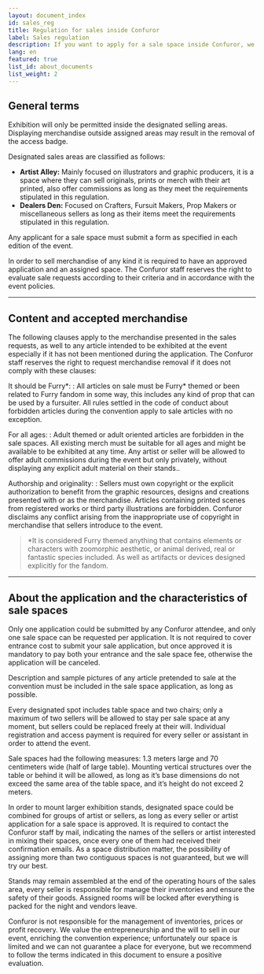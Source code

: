 ```yaml
---
layout: document_index
id: sales_reg
title: Regulation for sales inside Confuror
label: Sales regulation
description: If you want to apply for a sale space inside Confuror, we recommend you to read carefully this regulation and be prepared for the announcement.
lang: en
featured: true
list_id: about_documents
list_weight: 2
---
```


<a name="general_terms"></a>

## General terms

Exhibition will only be permitted inside the designated selling areas. Displaying merchandise outside assigned areas may result in the removal of the access badge.

Designated sales areas are classified as follows:

* __Artist Alley:__ Mainly focused on illustrators and graphic producers, it is a space where they can sell originals, prints or merch with their art printed, also offer commissions as long as they meet the requirements stipulated in this regulation.
* __Dealers Den:__ Focused on Crafters, Fursuit Makers, Prop Makers or miscellaneous sellers as long as their items meet the requirements stipulated in this regulation.

Any applicant for a sale space must submit a form as specified in each edition of the event.

In order to sell merchandise of any kind it is required to have an approved application and an assigned space. The Confuror staff reserves the right to evaluate sale requests according to their criteria and in accordance with the event policies.

---

<a name="accepted_content"></a>

## Content and accepted merchandise

The following clauses apply to the merchandise presented in the sales requests, as well to any article intended to be exhibited at the event especially if it has not been mentioned during the application. The Confuror staff reserves the right to request merchandise removal if it does not comply with these clauses:

It should be Furry*:
: All articles on sale must be Furry* themed or been related to Furry fandom in some way, this includes any kind of prop that can be used by a fursuiter. All rules settled in the code of conduct about forbidden articles during the convention apply to sale articles with no exception.

For all ages:
: Adult themed or adult oriented articles are forbidden in the sale spaces. All existing merch must be suitable for all ages and might be available to be exhibited at any time. Any artist or seller will be allowed to offer adult commissions during the event but only privately, without displaying any explicit adult material on their stands..

Authorship and originality:
: Sellers must own copyright or the explicit authorization to benefit from the graphic resources, designs and creations presented with or as the merchandise. Articles containing printed scenes from registered works or third party illustrations are forbidden. Confuror disclaims any conflict arising from the inappropriate use of copyright in merchandise that sellers introduce to the event.

> *It is considered Furry themed anything that contains elements or characters with zoomorphic aesthetic, or animal derived, real or fantastic species included. As well as artifacts or devices designed explicitly for the fandom.

---

<a name="space_characteristics"></a>

## About the application and the characteristics of sale spaces

Only one application could be submitted by any Confuror attendee, and only one sale space can be requested per application. It is not required to cover entrance cost to submit your sale application, but once approved it is mandatory to pay both your entrance and the sale space fee, otherwise the application will be canceled.

Description and sample pictures of any article pretended to sale at the convention must be included in the sale space application, as long as possible.

Every designated spot includes table space and two chairs; only a maximum of two sellers will be allowed to stay per sale space at any moment, but sellers could be replaced freely at their will. Individual registration and access payment is required for every seller or assistant in order to attend the event.

Sale spaces had the following measures: 1.3 meters large and 70 centimeters wide (half of large table). Mounting vertical structures over the table or behind it will be allowed, as long as it’s base dimensions do not exceed the same area of the table space, and it’s height do not exceed 2 meters.

In order to mount larger exhibition stands, designated space could be combined for groups of artist or sellers, as long as every seller or artist application for a sale space is approved. It is required to contact the Confuror staff by mail, indicating the names of the sellers or artist interested in mixing their spaces, once every one of them had received their confirmation emails. As a space distribution matter, the possibility of assigning more than two contiguous spaces is not guaranteed, but we will try our best.

Stands may remain assembled at the end of the operating hours of the sales area, every seller is responsible for manage their inventories and ensure the safety of their goods. Assigned rooms will be locked after everything is packed for the night and vendors leave.

Confuror is not responsible for the management of inventories, prices or profit recovery. We value the entrepreneurship and the will to sell in our event, enriching the convention experience; unfortunately our space is limited and we can not guarantee a place for everyone, but we recommend to follow the terms indicated in this document to ensure a positive evaluation.
